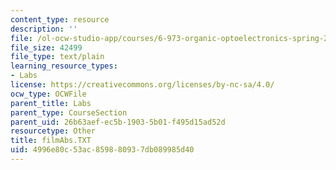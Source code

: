 ```yaml
---
content_type: resource
description: ''
file: /ol-ocw-studio-app/courses/6-973-organic-optoelectronics-spring-2003/4996e80c53ac859880937db089985d40_filmAbs.TXT
file_size: 42499
file_type: text/plain
learning_resource_types:
- Labs
license: https://creativecommons.org/licenses/by-nc-sa/4.0/
ocw_type: OCWFile
parent_title: Labs
parent_type: CourseSection
parent_uid: 26b63aef-ec5b-1903-5b01-f495d15ad52d
resourcetype: Other
title: filmAbs.TXT
uid: 4996e80c-53ac-8598-8093-7db089985d40
---
```

